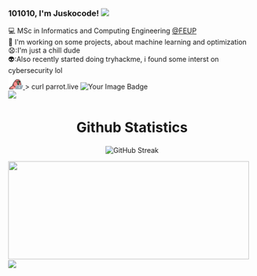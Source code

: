 ### 101010, I'm Juskocode! <img src="https://raw.githubusercontent.com/MartinHeinz/MartinHeinz/master/wave.gif" width="30px">

<!--- Brief description ---> 
:computer: MSc in Informatics and Computing Engineering [@FEUP](https://sigarra.up.pt/feup/pt/web_page.inicial) <br />
:telescope: I'm working on some projects, about machine learning and optimization <br />
😧:I'm just a chill dude <br />
👽:Also recently started doing tryhackme, i found some interst on cybersecurity lol  <br />
<a href="https://r.mtdv.me/blog/posts/jGXWDFBh7Y" target="_blank">
	<img width="30" src="https://raw.githubusercontent.com/ItsAnunesS/ItsAnunesS/main/src/img/parrots/laptop_parrot.gif">
</a> > curl parrot.live
<img src="https://tryhackme-badges.s3.amazonaws.com/andrefreitas88.png" alt="Your Image Badge" /> <br />
 <img src="https://komarev.com/ghpvc/?username=your-github-username&color=blue">
<h1 align="center">Github Statistics</h1>

<p align="center">
  <img height=200 width=493 align="center" src="https://streak-stats.demolab.com?user=Juskocode&theme=github-dark-blue&border_radius=10&date_format=j%20M%5B%20Y%5D&hide_border=true&border=EBDBB2&card_width=500" alt="GitHub Streak" />
</p>
<a href="https://github.com/Juskocode"><img height=200 width=490 align="center" src="https://github-readme-stats.vercel.app/api?username=Juskocode&theme=github_dark&hide_border=true&border_color=EBDBB2&show_icons=true&border_radius=8&card_width=490" /></a>
<a href="https://github.com/Juskocode"><img height=200 width=auto align="center" src="https://github-readme-stats.vercel.app/api/top-langs/?username=Juskocode&theme=github_dark&show_icons=true&hide_border=true&size_weight=0.35&count_weight=0.45&langs_count=10&layout=compact&border_color=EBDBB2&card_width=320&border_radius=8&exclude_repo=PROG_imageManipulation,dotfiles&hide=cmake,lua,makefile,gherkin" /></a>







